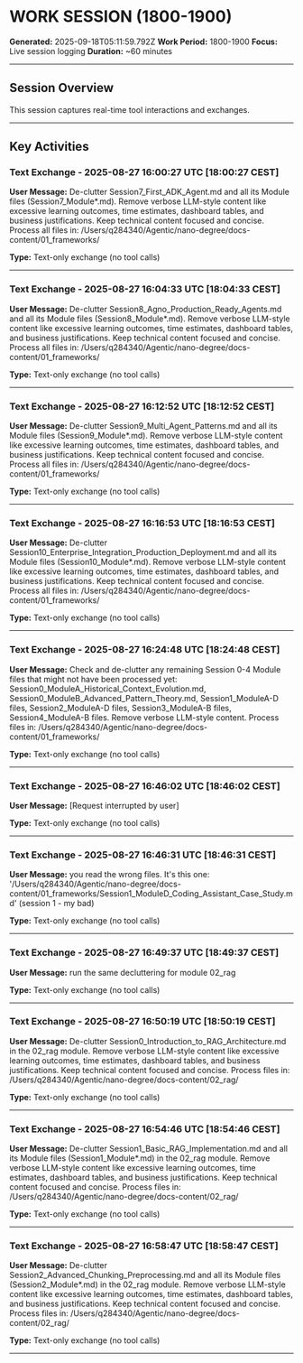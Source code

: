 # WORK SESSION (1800-1900)

**Generated:** 2025-09-18T05:11:59.792Z
**Work Period:** 1800-1900
**Focus:** Live session logging
**Duration:** ~60 minutes

---

## Session Overview

This session captures real-time tool interactions and exchanges.

---

## Key Activities

### Text Exchange - 2025-08-27 16:00:27 UTC [18:00:27 CEST]

**User Message:** De-clutter Session7_First_ADK_Agent.md and all its Module files (Session7_Module*.md). Remove verbose LLM-style content like excessive learning outcomes, time estimates, dashboard tables, and business justifications. Keep technical content focused and concise. Process all files in: /Users/q284340/Agentic/nano-degree/docs-content/01_frameworks/

**Type:** Text-only exchange (no tool calls)

---

### Text Exchange - 2025-08-27 16:04:33 UTC [18:04:33 CEST]

**User Message:** De-clutter Session8_Agno_Production_Ready_Agents.md and all its Module files (Session8_Module*.md). Remove verbose LLM-style content like excessive learning outcomes, time estimates, dashboard tables, and business justifications. Keep technical content focused and concise. Process all files in: /Users/q284340/Agentic/nano-degree/docs-content/01_frameworks/

**Type:** Text-only exchange (no tool calls)

---

### Text Exchange - 2025-08-27 16:12:52 UTC [18:12:52 CEST]

**User Message:** De-clutter Session9_Multi_Agent_Patterns.md and all its Module files (Session9_Module*.md). Remove verbose LLM-style content like excessive learning outcomes, time estimates, dashboard tables, and business justifications. Keep technical content focused and concise. Process all files in: /Users/q284340/Agentic/nano-degree/docs-content/01_frameworks/

**Type:** Text-only exchange (no tool calls)

---

### Text Exchange - 2025-08-27 16:16:53 UTC [18:16:53 CEST]

**User Message:** De-clutter Session10_Enterprise_Integration_Production_Deployment.md and all its Module files (Session10_Module*.md). Remove verbose LLM-style content like excessive learning outcomes, time estimates, dashboard tables, and business justifications. Keep technical content focused and concise. Process all files in: /Users/q284340/Agentic/nano-degree/docs-content/01_frameworks/

**Type:** Text-only exchange (no tool calls)

---

### Text Exchange - 2025-08-27 16:24:48 UTC [18:24:48 CEST]

**User Message:** Check and de-clutter any remaining Session 0-4 Module files that might not have been processed yet: Session0_ModuleA_Historical_Context_Evolution.md, Session0_ModuleB_Advanced_Pattern_Theory.md, Session1_ModuleA-D files, Session2_ModuleA-D files, Session3_ModuleA-B files, Session4_ModuleA-B files. Remove verbose LLM-style content. Process files in: /Users/q284340/Agentic/nano-degree/docs-content/01_frameworks/

**Type:** Text-only exchange (no tool calls)

---

### Text Exchange - 2025-08-27 16:46:02 UTC [18:46:02 CEST]

**User Message:** [Request interrupted by user]

**Type:** Text-only exchange (no tool calls)

---

### Text Exchange - 2025-08-27 16:46:31 UTC [18:46:31 CEST]

**User Message:** you read the wrong files. It's this one: '/Users/q284340/Agentic/nano-degree/docs-content/01_frameworks/Session1_ModuleD_Coding_Assistant_Case_Study.md' (session 1 - my bad)

**Type:** Text-only exchange (no tool calls)

---

### Text Exchange - 2025-08-27 16:49:37 UTC [18:49:37 CEST]

**User Message:** run the same decluttering for module 02_rag

**Type:** Text-only exchange (no tool calls)

---

### Text Exchange - 2025-08-27 16:50:19 UTC [18:50:19 CEST]

**User Message:** De-clutter Session0_Introduction_to_RAG_Architecture.md in the 02_rag module. Remove verbose LLM-style content like excessive learning outcomes, time estimates, dashboard tables, and business justifications. Keep technical content focused and concise. Process files in: /Users/q284340/Agentic/nano-degree/docs-content/02_rag/

**Type:** Text-only exchange (no tool calls)

---

### Text Exchange - 2025-08-27 16:54:46 UTC [18:54:46 CEST]

**User Message:** De-clutter Session1_Basic_RAG_Implementation.md and all its Module files (Session1_Module*.md) in the 02_rag module. Remove verbose LLM-style content like excessive learning outcomes, time estimates, dashboard tables, and business justifications. Keep technical content focused and concise. Process files in: /Users/q284340/Agentic/nano-degree/docs-content/02_rag/

**Type:** Text-only exchange (no tool calls)

---

### Text Exchange - 2025-08-27 16:58:47 UTC [18:58:47 CEST]

**User Message:** De-clutter Session2_Advanced_Chunking_Preprocessing.md and all its Module files (Session2_Module*.md) in the 02_rag module. Remove verbose LLM-style content like excessive learning outcomes, time estimates, dashboard tables, and business justifications. Keep technical content focused and concise. Process files in: /Users/q284340/Agentic/nano-degree/docs-content/02_rag/

**Type:** Text-only exchange (no tool calls)

---


